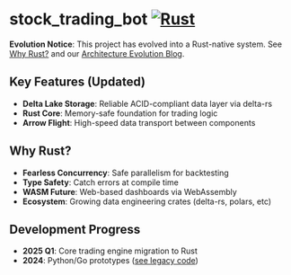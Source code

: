 # stock_trading_bot [![Rust](https://img.shields.io/badge/Developed%20in-Rust-orange?logo=rust)](https://www.rust-lang.org)

**Evolution Notice**: This project has evolved into a Rust-native system. 
See [Why Rust?](#why-rust) and our [Architecture Evolution Blog](docs/blog/2025-01-rust-architecture-pivot.md).

## Key Features (Updated)
- **Delta Lake Storage**: Reliable ACID-compliant data layer via delta-rs  
- **Rust Core**: Memory-safe foundation for trading logic  
- **Arrow Flight**: High-speed data transport between components  

## Why Rust?
- **Fearless Concurrency**: Safe parallelism for backtesting  
- **Type Safety**: Catch errors at compile time  
- **WASM Future**: Web-based dashboards via WebAssembly  
- **Ecosystem**: Growing data engineering crates (delta-rs, polars, etc)

## Development Progress
- **2025 Q1**: Core trading engine migration to Rust  
- **2024**: Python/Go prototypes ([see legacy code](archive/))